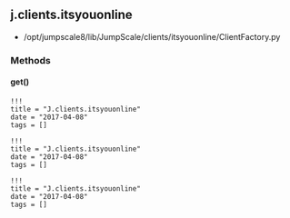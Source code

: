 <!-- toc -->
## j.clients.itsyouonline

- /opt/jumpscale8/lib/JumpScale/clients/itsyouonline/ClientFactory.py

### Methods

#### get() 


```
!!!
title = "J.clients.itsyouonline"
date = "2017-04-08"
tags = []
```

```
!!!
title = "J.clients.itsyouonline"
date = "2017-04-08"
tags = []
```

```
!!!
title = "J.clients.itsyouonline"
date = "2017-04-08"
tags = []
```
